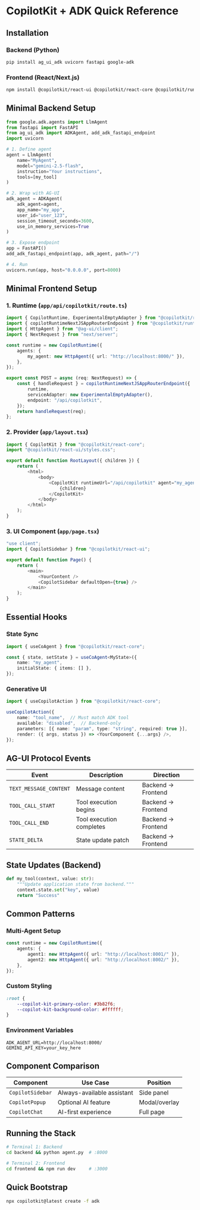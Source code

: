 # CopilotKit + ADK Quick Reference

## Installation

### Backend (Python)
```bash
pip install ag_ui_adk uvicorn fastapi google-adk
```

### Frontend (React/Next.js)
```bash
npm install @copilotkit/react-ui @copilotkit/react-core @copilotkit/runtime
```

## Minimal Backend Setup

```python
from google.adk.agents import LlmAgent
from fastapi import FastAPI
from ag_ui_adk import ADKAgent, add_adk_fastapi_endpoint
import uvicorn

# 1. Define agent
agent = LlmAgent(
    name="MyAgent",
    model="gemini-2.5-flash",
    instruction="Your instructions",
    tools=[my_tool]
)

# 2. Wrap with AG-UI
adk_agent = ADKAgent(
    adk_agent=agent,
    app_name="my_app",
    user_id="user_123",
    session_timeout_seconds=3600,
    use_in_memory_services=True
)

# 3. Expose endpoint
app = FastAPI()
add_adk_fastapi_endpoint(app, adk_agent, path="/")

# 4. Run
uvicorn.run(app, host="0.0.0.0", port=8000)
```

## Minimal Frontend Setup

### 1. Runtime (`app/api/copilotkit/route.ts`)
```typescript
import { CopilotRuntime, ExperimentalEmptyAdapter } from "@copilotkit/runtime";
import { copilotRuntimeNextJSAppRouterEndpoint } from "@copilotkit/runtime";
import { HttpAgent } from "@ag-ui/client";
import { NextRequest } from "next/server";

const runtime = new CopilotRuntime({
    agents: {
        my_agent: new HttpAgent({ url: "http://localhost:8000/" }),
    },
});

export const POST = async (req: NextRequest) => {
    const { handleRequest } = copilotRuntimeNextJSAppRouterEndpoint({
        runtime,
        serviceAdapter: new ExperimentalEmptyAdapter(),
        endpoint: "/api/copilotkit",
    });
    return handleRequest(req);
};
```

### 2. Provider (`app/layout.tsx`)
```typescript
import { CopilotKit } from "@copilotkit/react-core";
import "@copilotkit/react-ui/styles.css";

export default function RootLayout({ children }) {
    return (
        <html>
            <body>
                <CopilotKit runtimeUrl="/api/copilotkit" agent="my_agent">
                    {children}
                </CopilotKit>
            </body>
        </html>
    );
}
```

### 3. UI Component (`app/page.tsx`)
```typescript
"use client";
import { CopilotSidebar } from "@copilotkit/react-ui";

export default function Page() {
    return (
        <main>
            <YourContent />
            <CopilotSidebar defaultOpen={true} />
        </main>
    );
}
```

## Essential Hooks

### State Sync
```typescript
import { useCoAgent } from "@copilotkit/react-core";

const { state, setState } = useCoAgent<MyState>({
    name: "my_agent",
    initialState: { items: [] },
});
```

### Generative UI
```typescript
import { useCopilotAction } from "@copilotkit/react-core";

useCopilotAction({
    name: "tool_name",  // Must match ADK tool
    available: "disabled",  // Backend-only
    parameters: [{ name: "param", type: "string", required: true }],
    render: ({ args, status }) => <YourComponent {...args} />,
});
```

## AG-UI Protocol Events

| Event | Description | Direction |
|-------|-------------|-----------|
| `TEXT_MESSAGE_CONTENT` | Message content | Backend → Frontend |
| `TOOL_CALL_START` | Tool execution begins | Backend → Frontend |
| `TOOL_CALL_END` | Tool execution completes | Backend → Frontend |
| `STATE_DELTA` | State update patch | Backend → Frontend |

## State Updates (Backend)

```python
def my_tool(context, value: str):
    """Update application state from backend."""
    context.state.set("key", value)
    return "Success"
```

## Common Patterns

### Multi-Agent Setup
```typescript
const runtime = new CopilotRuntime({
    agents: {
        agent1: new HttpAgent({ url: "http://localhost:8001/" }),
        agent2: new HttpAgent({ url: "http://localhost:8002/" }),
    },
});
```

### Custom Styling
```css
:root {
    --copilot-kit-primary-color: #3b82f6;
    --copilot-kit-background-color: #ffffff;
}
```

### Environment Variables
```env
ADK_AGENT_URL=http://localhost:8000/
GEMINI_API_KEY=your_key_here
```

## Component Comparison

| Component | Use Case | Position |
|-----------|----------|----------|
| `CopilotSidebar` | Always-available assistant | Side panel |
| `CopilotPopup` | Optional AI feature | Modal/overlay |
| `CopilotChat` | AI-first experience | Full page |

## Running the Stack

```bash
# Terminal 1: Backend
cd backend && python agent.py  # :8000

# Terminal 2: Frontend
cd frontend && npm run dev     # :3000
```

## Quick Bootstrap

```bash
npx copilotkit@latest create -f adk
```
